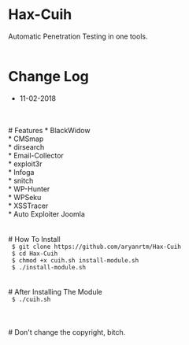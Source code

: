 # Hax-Cuih
Automatic Penetration Testing in one tools.
<br>
<br>
# Change Log
* 11-02-2018
<br>
<br>
# Features
* BlackWidow <br>
* CMSmap <br>
* dirsearch <br>
* Email-Collector <br>
* exploit3r <br>
* Infoga <br>
* snitch <br>
* WP-Hunter <br>
* WPSeku <br>
* XSSTracer <br>
* Auto Exploiter Joomla <br>
<br>
<br>
# How To Install
<br>
<code> $ git clone https://github.com/aryanrtm/Hax-Cuih </code><br>
<code> $ cd Hax-Cuih </code><br>
<code> $ chmod +x cuih.sh install-module.sh </code><br>
<code> $ ./install-module.sh </code><br>
<br>
<br>
# After Installing The Module
<br>
<code> $ ./cuih.sh </code><br>
<br>
<br>
<br>
# Don't change the copyright, bitch.
